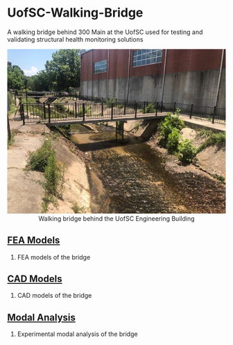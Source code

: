 # UofSC-Walking-Bridge
A walking bridge behind 300 Main at the UofSC used for testing and validating structural health monitoring solutions 

<p align="center">
<img src="images/full_bridge1.jpg" alt="drawing" width="700"/> <br> 
Walking bridge behind the UofSC Engineering Building
</p>
<p align="center">
</p>


## [FEA Models](FEA_model)
1. FEA models of the bridge


## [CAD Models](CAD_model)
1. CAD models of the bridge

## [Modal Analysis](modal_analysis)
1. Experimental modal analysis of the bridge























